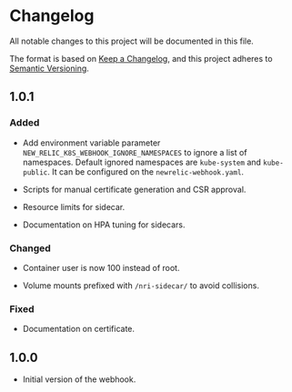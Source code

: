 # Changelog

All notable changes to this project will be documented in this file.

The format is based on [Keep a Changelog](https://keepachangelog.com/en/1.0.0/),
and this project adheres to [Semantic Versioning](https://semver.org/spec/v2.0.0.html).

## 1.0.1

### Added

- Add environment variable parameter `NEW_RELIC_K8S_WEBHOOK_IGNORE_NAMESPACES` to ignore a list of namespaces. 
  Default ignored namespaces are `kube-system` and `kube-public`. It can be configured on the `newrelic-webhook.yaml`.

- Scripts for manual certificate generation and CSR approval.

- Resource limits for sidecar.

- Documentation on HPA tuning for sidecars.

### Changed

- Container user is now 100 instead of root.

- Volume mounts prefixed with `/nri-sidecar/` to avoid collisions.

### Fixed

- Documentation on certificate.

## 1.0.0

- Initial version of the webhook.
